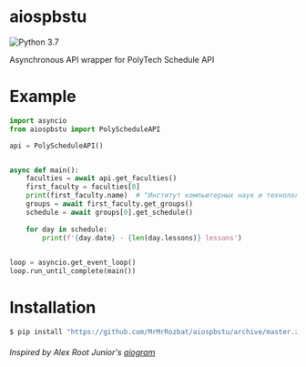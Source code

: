 # aiospbstu
![Python 3.7](https://img.shields.io/badge/Python%203.7-blue.svg) 

Asynchronous API wrapper for PolyTech Schedule API

# Example
```python
import asyncio
from aiospbstu import PolyScheduleAPI

api = PolyScheduleAPI()


async def main():
    faculties = await api.get_faculties()
    first_faculty = faculties[0]
    print(first_faculty.name)  # "Институт компьютерных наук и технологий"
    groups = await first_faculty.get_groups()
    schedule = await groups[0].get_schedule()
    
    for day in schedule:
        print(f'{day.date} - {len(day.lessons)} lessons')
        

loop = asyncio.get_event_loop()
loop.run_until_complete(main())
```

# Installation
```bash
$ pip install "https://github.com/MrMrRozbat/aiospbstu/archive/master.zip"
```


###### Inspired by Alex Root Junior's [aiogram](https://github.com/aiogram/aiogram)